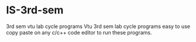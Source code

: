 # IS-3rd-sem
3rd sem vtu lab cycle programs
Vtu 3rd sem lab cycle programs easy to use copy paste on any c/c++ code editor to run
these programs.
